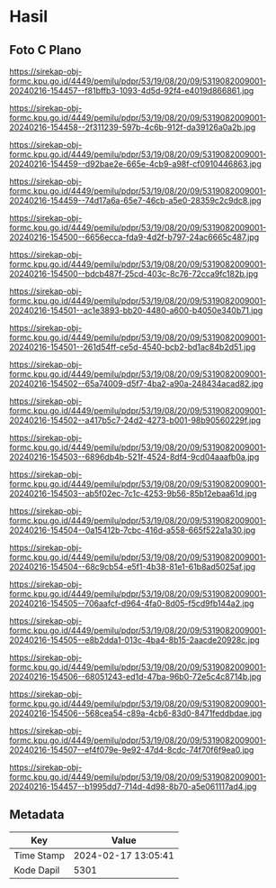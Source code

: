 # Hasil

## Foto C Plano

https://sirekap-obj-formc.kpu.go.id/4449/pemilu/pdpr/53/19/08/20/09/5319082009001-20240216-154457--f81bffb3-1093-4d5d-92f4-e4019d866861.jpg

https://sirekap-obj-formc.kpu.go.id/4449/pemilu/pdpr/53/19/08/20/09/5319082009001-20240216-154458--2f311239-597b-4c6b-912f-da39126a0a2b.jpg

https://sirekap-obj-formc.kpu.go.id/4449/pemilu/pdpr/53/19/08/20/09/5319082009001-20240216-154459--d92bae2e-665e-4cb9-a98f-cf0910446863.jpg

https://sirekap-obj-formc.kpu.go.id/4449/pemilu/pdpr/53/19/08/20/09/5319082009001-20240216-154459--74d17a6a-65e7-46cb-a5e0-28359c2c9dc8.jpg

https://sirekap-obj-formc.kpu.go.id/4449/pemilu/pdpr/53/19/08/20/09/5319082009001-20240216-154500--6656ecca-fda9-4d2f-b797-24ac6665c487.jpg

https://sirekap-obj-formc.kpu.go.id/4449/pemilu/pdpr/53/19/08/20/09/5319082009001-20240216-154500--bdcb487f-25cd-403c-8c76-72cca9fc182b.jpg

https://sirekap-obj-formc.kpu.go.id/4449/pemilu/pdpr/53/19/08/20/09/5319082009001-20240216-154501--ac1e3893-bb20-4480-a600-b4050e340b71.jpg

https://sirekap-obj-formc.kpu.go.id/4449/pemilu/pdpr/53/19/08/20/09/5319082009001-20240216-154501--261d54ff-ce5d-4540-bcb2-bd1ac84b2d51.jpg

https://sirekap-obj-formc.kpu.go.id/4449/pemilu/pdpr/53/19/08/20/09/5319082009001-20240216-154502--65a74009-d5f7-4ba2-a90a-248434acad82.jpg

https://sirekap-obj-formc.kpu.go.id/4449/pemilu/pdpr/53/19/08/20/09/5319082009001-20240216-154502--a417b5c7-24d2-4273-b001-98b90560229f.jpg

https://sirekap-obj-formc.kpu.go.id/4449/pemilu/pdpr/53/19/08/20/09/5319082009001-20240216-154503--6896db4b-521f-4524-8df4-9cd04aaafb0a.jpg

https://sirekap-obj-formc.kpu.go.id/4449/pemilu/pdpr/53/19/08/20/09/5319082009001-20240216-154503--ab5f02ec-7c1c-4253-9b56-85b12ebaa61d.jpg

https://sirekap-obj-formc.kpu.go.id/4449/pemilu/pdpr/53/19/08/20/09/5319082009001-20240216-154504--0a15412b-7cbc-416d-a558-665f522a1a30.jpg

https://sirekap-obj-formc.kpu.go.id/4449/pemilu/pdpr/53/19/08/20/09/5319082009001-20240216-154504--68c9cb54-e5f1-4b38-81e1-61b8ad5025af.jpg

https://sirekap-obj-formc.kpu.go.id/4449/pemilu/pdpr/53/19/08/20/09/5319082009001-20240216-154505--706aafcf-d964-4fa0-8d05-f5cd9fb144a2.jpg

https://sirekap-obj-formc.kpu.go.id/4449/pemilu/pdpr/53/19/08/20/09/5319082009001-20240216-154505--e8b2dda1-013c-4ba4-8b15-2aacde20928c.jpg

https://sirekap-obj-formc.kpu.go.id/4449/pemilu/pdpr/53/19/08/20/09/5319082009001-20240216-154506--68051243-ed1d-47ba-96b0-72e5c4c8714b.jpg

https://sirekap-obj-formc.kpu.go.id/4449/pemilu/pdpr/53/19/08/20/09/5319082009001-20240216-154506--568cea54-c89a-4cb6-83d0-8471feddbdae.jpg

https://sirekap-obj-formc.kpu.go.id/4449/pemilu/pdpr/53/19/08/20/09/5319082009001-20240216-154507--ef4f079e-9e92-47d4-8cdc-74f70f6f9ea0.jpg

https://sirekap-obj-formc.kpu.go.id/4449/pemilu/pdpr/53/19/08/20/09/5319082009001-20240216-154457--b1995dd7-714d-4d98-8b70-a5e061117ad4.jpg


## Metadata

| Key        | Value               |
| ---------- | ------------------- |
| Time Stamp | 2024-02-17 13:05:41 |
| Kode Dapil | 5301                |



